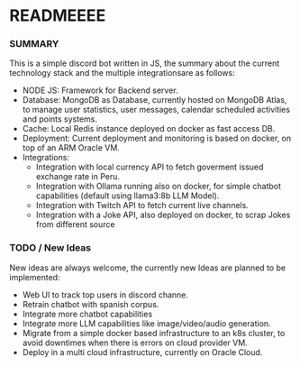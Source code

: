 # READMEEEE

### SUMMARY

This is a simple discord bot written in JS, the summary about the current technology stack and the multiple integrationsare as follows:

- NODE JS: Framework for Backend server.
- Database: MongoDB as Database, currently hosted on MongoDB Atlas, to manage user statistics, user messages, calendar scheduled activities and points systems.
- Cache: Local Redis instance deployed on docker as fast access DB.
- Deployment: Current deployment and monitoring is based on docker, on top of an ARM Oracle VM. 
- Integrations:
  - Integration with local currency API to fetch goverment issued exchange rate in Peru.
  - Integration with Ollama running also on docker, for simple chatbot capabilities (default using llama3:8b LLM Model).
  - Integration with Twitch API to fetch current live channels.
  - Integration with a Joke API, also deployed on docker, to scrap Jokes from different source

### TODO / New Ideas

New ideas are always welcome, the currently new Ideas are planned to be implemented:

-  Web UI to track top users in discord channe.
- Retrain chatbot with spanish corpus.
- Integrate more chatbot capabilities
- Integrate more LLM capabilities like image/video/audio generation.
- Migrate from a simple docker based infrastructure to an k8s cluster, to avoid downtimes when there is errors on cloud provider VM.
- Deploy in a multi cloud infrastructure, currently on Oracle Cloud.